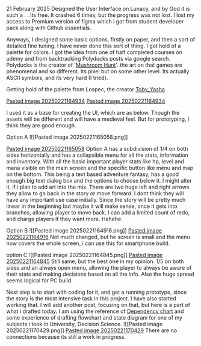 
21 February 2025
Designed the User Interface on Lunacy, and by God it is such a . . Its free.
It crashed 6 times, but the progress was not lost. I lost my access to Premium version of figma which i got from student developer pack along with Github essentials. 

Anyways, I designed some basic options, firstly on paper, and then a sort of detailed fine tuning. I have never done this sort of thing. I got hold of a palette for colors. I got the idea from one of half completed courses on udemy and from backtracking Polyducks posts via google search. Polyducks is the creator of '[Mushroom Hunt](https://polyducks.itch.io/mushroom-hunt)'. the art on that games are phenomenal and so different. Its pixel but on some other level. Its actually ASCII symbols, and its very hard (I tried).

Getting hold of the palette from Lospec, the creator [Toby_Yasha](https://lospec.com/palette-list/ty-monster-dungeons-16) 

[Pasted image 20250221164934](Docs/DevLog_Bravo/Misc/Pasted%20image%2020250221164934.png)
[Pasted image 20250221164934](Misc/Pasted%20image%2020250221164934.png)

I used it as a base for creating the UI, which are as below. Though the assets will be different and will have a medieval feel. But for prototyping, i think they are good enough.

Option A 
![[Pasted image 20250221165058.png]]

[Pasted image 20250221165058](Docs/DevLog_Bravo/Misc/Pasted%20image%2020250221165058.png)
Option A has a subdivision of 1/4 on both sides horizontally and has a collapsible menu for all the stats, information and inventory. With all the basic important player stats like hp, level and mana visible on the main screen and the specific button like menu and map on the bottom. 
This being a text based adventure fantasy, has a good enough big text dialog box and the options to choose below it. I might alter it, if i plan to add art into the mix. There are two huge left and right arrows they allow to go back in the story or move forward. I dont think they will have any important use case initially. Since the story will be pretty much linear in the beginning but maybe it will make sense, once it gets into branches, allowing player to move back. I can add a limited count of redo, and charge players if they want more. Hehehe.


Option B
![[Pasted image 20250221164916.png]]
[Pasted image 20250221164916](Docs/DevLog_Bravo/Misc/Pasted%20image%2020250221164916.png)
Not much changed, but he screen is small and the menu now covers the whole screen, i can use this for smartphone build. 

option C 
![[Pasted image 20250221164845.png]]
[Pasted image 20250221164845](Docs/DevLog_Bravo/Misc/Pasted%20image%2020250221164845.png)
Still same, but the best one in my opinion.  1/5 on both sides and an always open menu, allowing the player to always be aware of their stats and making decisions based on all the info. Also the huge spread seems logical for PC build. 

Next step is to start with coding for it, and get a running prototype, since the story is the most intensive task in this project. I have also started working that. I will add another post, focusing on that, but here is a part of what i drafted today.
I am using the reference of [Dependency chart](https://grumpygamer.com/puzzle_dependency_charts/) and some experience of drafting flowchart and state diagram for one of my subjects i took in University, Decision Science.
![[Pasted image 20250221170429.png]]
[Pasted image 20250221170429](Docs/DevLog_Bravo/Misc/Pasted%20image%2020250221170429.png)
There are no connections because its still a work in progress. 